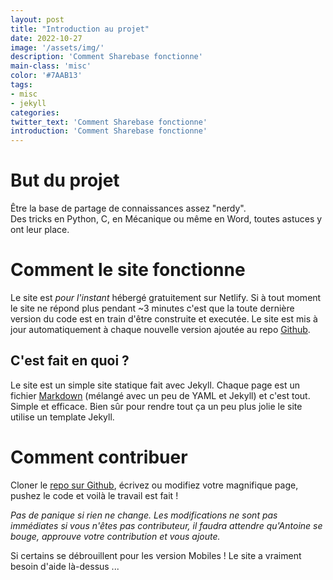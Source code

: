 ```yaml
---
layout: post
title: "Introduction au projet"
date: 2022-10-27
image: '/assets/img/'
description: 'Comment Sharebase fonctionne'
main-class: 'misc'
color: '#7AAB13'
tags:
- misc
- jekyll
categories:
twitter_text: 'Comment Sharebase fonctionne'
introduction: 'Comment Sharebase fonctionne'
---
```


# But du projet

Être la base de partage de connaissances assez "nerdy".<br>
Des tricks en Python, C, en Mécanique ou même en Word, toutes astuces y ont leur place.

# Comment le site fonctionne

Le site est *pour l'instant* hébergé gratuitement sur Netlify. Si à tout moment le site ne répond plus pendant ~3 minutes c'est que la toute dernière version du code est en train d'être construite et executée. Le site est mis à jour automatiquement à chaque nouvelle version ajoutée au repo [Github][GitProjet].

## C'est fait en quoi ?

Le site est un simple site statique fait avec Jekyll. Chaque page est un fichier [Markdown][TutoMKD] (mélangé avec un peu de YAML et Jekyll) et c'est tout. Simple et efficace. Bien sûr pour rendre tout ça un peu plus jolie le site utilise un template Jekyll.

# Comment contribuer

Cloner le [repo sur Github][GitProjet], écrivez ou modifiez votre magnifique page, pushez le code et voilà le travail est fait !

*Pas de panique si rien ne change. Les modifications ne sont pas immédiates si vous n'êtes pas contributeur, il faudra attendre qu'Antoine se bouge, approuve votre contribution et vous ajoute.*

Si certains se débrouillent pour les version Mobiles ! Le site a vraiment besoin d'aide là-dessus ...



[GitProjet]: https://github.com/Shynif/PEI_Sharebase
[TutoMKD]:   https://www.markdownguide.org/basic-syntax/